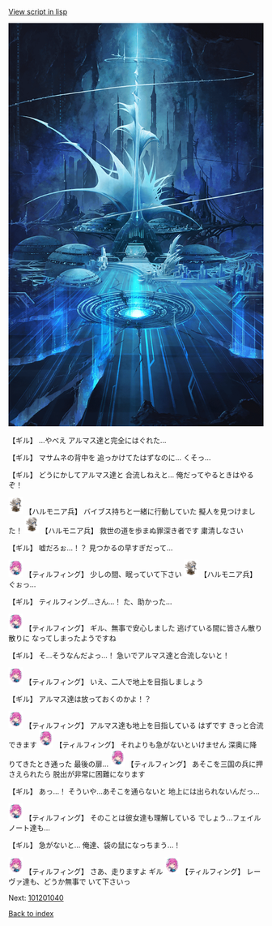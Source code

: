 [View script in lisp](../scripts/101201033.txt)

![profound_nolight.png](../images/backgrounds/profound_nolight.png)

【ギル】
…やべえ
アルマス達と完全にはぐれた…

【ギル】
マサムネの背中を
追っかけてたはずなのに…
くそっ…

【ギル】
どうにかしてアルマス達と
合流しねえと…
俺だってやるときはやるぞ！

<img src="../images/units/3810001.png" alt="3810001.png" height="34"/>
【ハルモニア兵】
バイブス持ちと一緒に行動していた
擬人を見つけました！

<img src="../images/units/3810001.png" alt="3810001.png" height="34"/>
【ハルモニア兵】
救世の道を歩まぬ罪深き者です
粛清しなさい

【ギル】
嘘だろぉ…！？
見つかるの早すぎだって…

<img src="../images/units/3101411.png" alt="3101411.png" height="34"/>
【ティルフィング】
少しの間、眠っていて下さい

<img src="../images/units/3810001.png" alt="3810001.png" height="34"/>
【ハルモニア兵】
ぐぉっ…

【ギル】
ティルフィング…さん…！
た、助かった…

<img src="../images/units/3101411.png" alt="3101411.png" height="34"/>
【ティルフィング】
ギル、無事で安心しました
逃げている間に皆さん散り散りに
なってしまったようですね

【ギル】
そ…そうなんだよっ…！
急いでアルマス達と合流しないと！

<img src="../images/units/3101411.png" alt="3101411.png" height="34"/>
【ティルフィング】
いえ、二人で地上を目指しましょう

【ギル】
アルマス達は放っておくのかよ！？

<img src="../images/units/3101411.png" alt="3101411.png" height="34"/>
【ティルフィング】
アルマス達も地上を目指している
はずです
きっと合流できます

<img src="../images/units/3101411.png" alt="3101411.png" height="34"/>
【ティルフィング】
それよりも急がないといけません
深奥に降りてきたとき通った
最後の扉…

<img src="../images/units/3101411.png" alt="3101411.png" height="34"/>
【ティルフィング】
あそこを三国の兵に押さえられたら
脱出が非常に困難になります

【ギル】
あっ…！
そういや…あそこを通らないと
地上には出られないんだっ…

<img src="../images/units/3101411.png" alt="3101411.png" height="34"/>
【ティルフィング】
そのことは彼女達も理解している
でしょう…フェイルノート達も…

【ギル】
急がないと…
俺達、袋の鼠になっちまう…！

<img src="../images/units/3101411.png" alt="3101411.png" height="34"/>
【ティルフィング】
さあ、走りますよ
ギル

<img src="../images/units/3101411.png" alt="3101411.png" height="34"/>
【ティルフィング】
レーヴァ達も、どうか無事で
いて下さいっ

Next: [101201040](101201040.md)

[Back to index](index.md)

